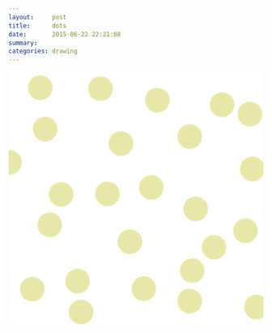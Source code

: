 ```yaml
---
layout:     post
title:      dots
date:       2015-06-22 22:21:08
summary:    
categories: drawing
---
```

![dots](/images/_diary/dots.png "I should be writing.")